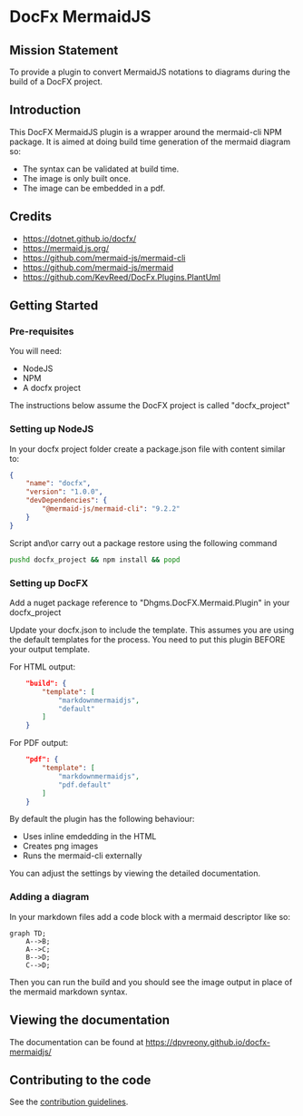 # DocFx MermaidJS

## Mission Statement

To provide a plugin to convert MermaidJS notations to diagrams during the build of a DocFX project.

## Introduction

This DocFX MermaidJS plugin is a wrapper around the mermaid-cli NPM package. It is aimed at doing build time generation of the mermaid diagram so:

* The syntax can be validated at build time.
* The image is only built once.
* The image can be embedded in a pdf.

## Credits

* https://dotnet.github.io/docfx/
* https://mermaid.js.org/
* https://github.com/mermaid-js/mermaid-cli
* https://github.com/mermaid-js/mermaid
* https://github.com/KevReed/DocFx.Plugins.PlantUml

## Getting Started

### Pre-requisites

You will need:
* NodeJS
* NPM
* A docfx project

The instructions below assume the DocFX project is called "docfx_project"

### Setting up NodeJS

In your docfx project folder create a package.json file with content similar to:

```json
{
    "name": "docfx",
    "version": "1.0.0",
    "devDependencies": {
        "@mermaid-js/mermaid-cli": "9.2.2"
    }
}
```

Script and\or carry out a package restore using the following command

```cmd
pushd docfx_project && npm install && popd
```

### Setting up DocFX

Add a nuget package reference to "Dhgms.DocFX.Mermaid.Plugin" in your docfx_project

Update your docfx.json to include the template. This assumes you are using the default templates for the process. You need to put this plugin BEFORE your output template.

For HTML output:

```json
    "build": {
        "template": [
            "markdownmermaidjs",
            "default"
        ]
    }
```

For PDF output:

```json
    "pdf": {
        "template": [
            "markdownmermaidjs",
            "pdf.default"
        ]
    }
```

By default the plugin has the following behaviour:

* Uses inline emdedding in the HTML
* Creates png images
* Runs the mermaid-cli externally

You can adjust the settings by viewing the detailed documentation.

### Adding a diagram

In your markdown files add a code block with a mermaid descriptor like so:

```mermaid
graph TD;
    A-->B;
    A-->C;
    B-->D;
    C-->D;
```

Then you can run the build and you should see the image output in place of the mermaid markdown syntax.

## Viewing the documentation

The documentation can be found at https://dpvreony.github.io/docfx-mermaidjs/

## Contributing to the code

See the [contribution guidelines](CONTRIBUTING.md).
